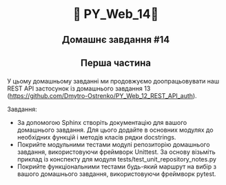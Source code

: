 #  <p align="center">:robot:  PY_Web_14:robot:  </p>

## <p align="center">Домашнє завдання  #14</p>

## <p align="center">Перша частина</p>

У цьому домашньому завданні ми продовжуємо доопрацьовувати наш REST API застосунок із домашнього завдання 13 (https://github.com/Dmytro-Ostrenko/PY_Web_12_REST_API_auth).

Завдання:

- За допомогою Sphinx створіть документацію для вашого домашнього завдання. Для цього додайте в основних модулях до необхідних функцій і методів класів рядки docstrings.
- Покрийте модульними тестами модулі репозиторію домашнього завдання, використовуючи фреймворк Unittest. За основу візьміть приклад із конспекту для модуля tests/test_unit_repository_notes.py
- Покрийте функціональними тестами будь-який маршрут на вибір з вашого домашнього завдання, використовуючи фреймворк pytest.
